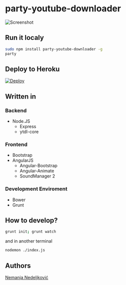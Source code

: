 # party-youtube-downloader

![Screenshot](https://raw.githubusercontent.com/nemanjan00/party-youtube-downloader/master/screenshot/party.png)

## Run it localy

```bash
sudo npm install party-youtube-downloader -g
party
```

## Deploy to Heroku

[![Deploy](https://www.herokucdn.com/deploy/button.svg)](https://heroku.com/deploy)

## Written in

### Backend

- Node.JS
	- Express
	- ytdl-core

### Frontend

- Bootstrap
- AngularJS
	- Angular-Bootstrap
	- Angular-Animate
	- SoundManager 2

### Development Enviroment

- Bower
- Grunt

## How to develop? 

```bash
grunt init; grunt watch
```

and in another terminal

```bash
nodemon ./index.js
```

## Authors

[Nemanja Nedeljković](https://nemanja.top/)

